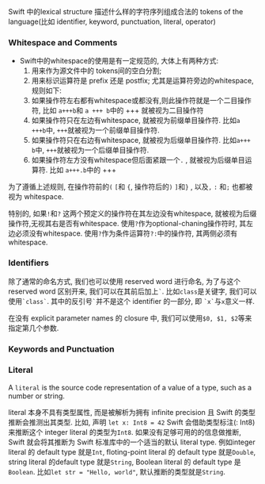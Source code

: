 Swift 中的lexical structure 描述什么样的字符序列组成合法的 tokens of the language(比如 identifier, keyword, punctuation, literal, operator)

### Whitespace and Comments

* Swift中的whitespace的使用是有一定规范的, 大体上有两种方式:
	1. 用来作为源文件中的 tokens间的空白分割;
	2. 用来标识运算符是 prefix 还是 postfix; 
尤其是运算符旁边的whitespace,规则如下:
  1. 如果操作符左右都有whitespace或都没有,则此操作符就是一个二目操作符, 比如 `a+++b`和 `a +++ b`中的 +++ 就被视为二目操作符
  2. 如果操作符只在左边有whitespace, 就被视为前缀单目操作符. 比如`a +++b`中, `+++`就被视为一个前缀单目操作符.
  3.  如果操作符只在右边有whitespace, 就被视为后缀单目操作符. 比如`a+++ b`中, `+++`就被视为一个后缀单目操作符.
  4.  如果操作符左方没有whitespace但后面紧跟一个`.` , 就被视为后缀单目运算符. 比如 `a+++.b`中的 +++

为了遵循上述规则, 在操作符前的`(` `[`和 `{`, 操作符后的`)` `]`和`}` , 以及`,` `:` 和`;` 也都被视为 whitespace.

特别的, 如果`!`和`?` 这两个预定义的操作符在其左边没有whitespace, 就被视为后缀操作符,无视其右是否有whitespace. 使用`?`作为optional-chaning操作符时, 其左边必须没有whitespace. 使用`?`作为条件运算符`?:`中的操作符, 其两侧必须有whitespace.

### Identifiers

除了通常的命名方式, 我们也可以使用 reserved word 进行命名, 为了与这个reserved word 区别开来, 我们可以在其前后加上`` ` ``. 比如`class`是关键字, 我们可以使用`` `class` ``. 其中的反引号`` ` ``并不是这个 identifier 的一部分, 即 `` `x` ``与`x`意义一样.

在没有 explicit parameter names 的 closure 中, 我们可以使用`$0, $1, $2`等来指定第几个参数.

### Keywords and Punctuation


### Literal

A `literal` is the source code representation of a value of a type, such as a number or string.

literal 本身不具有类型属性, 而是被解析为拥有 infinite precision 且 Swift 的类型推断会推测出其类型. 比如, 声明 `let x: Int8 = 42` Swift 会借助类型标注(: Int8)来推断这个 integer literal 的类型为`Int8`. 如果没有足够可用的的信息做推断, Swift 就会将其推断为 Swift 标准库中的一个适当的默认 literal type. 例如integer literal 的 default type 就是`Int`, floting-point literal 的 default type 就是`Double`, string literal 的default type 就是`String`, Boolean literal 的 default type 是`Boolean`. 比如`let str = "Hello, world"`, 默认推断的类型就是`String`.


